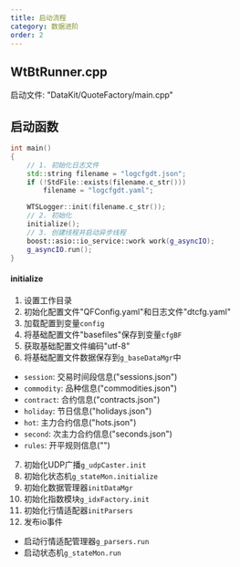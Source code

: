 ```yaml
---
title: 启动流程
category: 数据进阶
order: 2
---
```


## WtBtRunner.cpp
启动文件: "DataKit/QuoteFactory/main.cpp"

## 启动函数
```cpp
int main()
{
    // 1. 初始化日志文件
	std::string filename = "logcfgdt.json";
	if (!StdFile::exists(filename.c_str()))
		filename = "logcfgdt.yaml";

	WTSLogger::init(filename.c_str());
    // 2. 初始化
	initialize();
    // 3. 创建线程并启动异步线程
	boost::asio::io_service::work work(g_asyncIO);
	g_asyncIO.run();
}
```

#### initialize
1. 设置工作目录
2. 初始化配置文件"QFConfig.yaml"和日志文件"dtcfg.yaml"
3. 加载配置到变量`config`
4. 将基础配置文件"basefiles"保存到变量`cfgBF`
5. 获取基础配置文件编码"utf-8"
6. 将基础配置文件数据保存到`g_baseDataMgr`中
- `session`: 交易时间段信息("sessions.json")
- `commodity`: 品种信息("commodities.json")
- `contract`: 合约信息("contracts.json")
- `holiday`: 节日信息("holidays.json")
- `hot`: 主力合约信息("hots.json")
- `second`: 次主力合约信息("seconds.json")
- `rules`: 开平规则信息("")
7. 初始化UDP广播`g_udpCaster.init`
8. 初始化状态机`g_stateMon.initialize`
9. 初始化数据管理器`initDataMgr`
10. 初始化指数模块`g_idxFactory.init`
11. 初始化行情适配器`initParsers`
12. 发布io事件
- 启动行情适配管理器`g_parsers.run`
- 启动状态机`g_stateMon.run`
